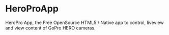 HeroProApp
==========

HeroPro App, the Free OpenSource HTML5 / Native app to control, liveview and view content of GoPro HERO cameras.

